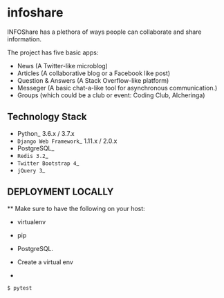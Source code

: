 # infoshare

INFOShare has a plethora of ways people can collaborate and share information.

The project has five basic apps:

* News (A Twitter-like microblog)
* Articles (A collaborative blog or a Facebook like post)
* Question & Answers (A Stack Overflow-like platform)
* Messeger (A basic chat-a-like tool for asynchronous communication.)
* Groups (which could be a club or event: Coding Club, Alcheringa)

Technology Stack
----------------

* Python_ 3.6.x / 3.7.x
* `Django Web Framework`_ 1.11.x / 2.0.x
* PostgreSQL_
* `Redis 3.2`_
* `Twitter Bootstrap 4`_
* `jQuery 3`_

DEPLOYMENT LOCALLY
------------------

** Make sure to have the following on your host:

* virtualenv
* pip
* PostgreSQL.


* Create a virtual env
*

    $ pytest

